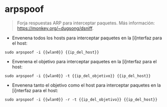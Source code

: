 # arpspoof

> Forja respuestas ARP para interceptar paquetes.
> Más información: <https://monkey.org/~dugsong/dsniff>.

- Envenena todos los hosts para interceptar paquetes en la [i]nterfaz para el host:

`sudo arpspoof -i {{wlan0}} {{ip_del_host}}`

- Envenena el objetivo para interceptar paquetes en la [i]nterfaz para el host:

`sudo arpspoof -i {{wlan0}} -t {{ip_del_objetivo}} {{ip_del_host}}`

- Envenena tanto el objetivo como el host para interceptar paquetes en la [i]nterfaz para el host:

`sudo arpspoof -i {{wlan0}} -r -t {{ip_del_objetivo}} {{ip_del_host}}`
